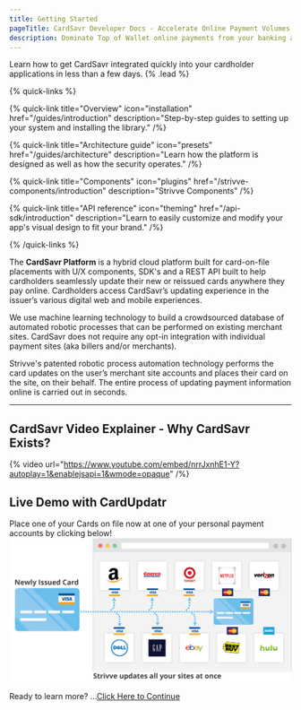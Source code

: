 ```yaml
---
title: Getting Started
pageTitle: CardSavr Developer Docs - Accelerate Online Payment Volumes.
description: Dominate Top of Wallet online payments from your banking applications all in one simple integration.
---
```


Learn how to get CardSavr integrated quickly into your cardholder applications in less than a few days. {% .lead %}

{% quick-links %}

{% quick-link title="Overview" icon="installation" href="/guides/introduction" description="Step-by-step guides to setting up your system and installing the library." /%}

{% quick-link title="Architecture guide" icon="presets" href="/guides/architecture" description="Learn how the platform is designed as well as how the security operates." /%}

{% quick-link title="Components" icon="plugins" href="/strivve-components/introduction" description="Strivve Components" /%}

{% quick-link title="API reference" icon="theming" href="/api-sdk/introduction" description="Learn to easily customize and modify your app's visual design to fit your brand." /%}

{% /quick-links %}

The **CardSavr Platform** is a hybrid cloud platform built for card-on-file placements with U/X components, SDK's and a REST API built to help cardholders seamlessly update their new or reissued cards anywhere they pay online. Cardholders access CardSavr’s updating experience in the issuer’s various digital web and mobile experiences.

We use machine learning technology to build a crowdsourced database of automated robotic processes that can be performed on existing merchant sites. CardSavr does not require any opt-in integration with individual payment sites (aka billers and/or merchants).

Strivve's patented robotic process automation technology performs the card updates on the user’s merchant site accounts and places their card on the site, on their behalf. The entire process of updating payment information online is carried out in seconds.

---

## CardSavr Video Explainer - Why CardSavr Exists?

{% video url="https://www.youtube.com/embed/nrrJxnhE1-Y?autoplay=1&enablejsapi=1&wmode=opaque" /%}

## Live Demo with CardUpdatr

Place one of your Cards on file now at one of your personal payment accounts by clicking below!
[![Click to Demo CardUpdatr Now](/images/switch_card_changes.png)](https://acmebank.customer-dev.cardupdatr.app/)

Ready to learn more? ...[Click Here to Continue](/guides/introduction)
